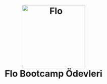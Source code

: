 
<h1 align="center">
  <br>
  <a href="https://www.flo.com.tr/" target="_blank"><img src="https://image.winudf.com/v2/image1/Y29tLmZsby5heWFra2FiaV9pY29uXzE2NjcyNDI4NDJfMDY1/icon.png?w=&fakeurl=1" alt="Flo" width="200"></a>
  <br>
  Flo Bootcamp Ödevleri
  <br>
</h1>



